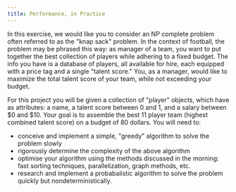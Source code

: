 ```yaml
---
title: Performance, in Practice
---
```


In this exercise, we would like you to consider an NP complete problem often referred to as the "knap sack" problem. In the context of football, the problem may be phrased this way: as manager of a team, you want to put together the best collection of players while adhering to a fixed budget. The info you have is a database of players, all available for hire, each equipped with a price tag and a single "talent score." You, as a manager, would like to maximize the total talent score of your team, while not exceeding your budget.

For this project you will be given a collection of "player" objects, which have as attributes: a name, a talent score between 0 and 1, and a salary between $0 and $10. Your goal is to assemble the best 11 player team (highest combined talent score) on a budget of 80 dollars. You will need to:

 - conceive and implement a simple, "greedy" algorithm to solve the problem slowly
 - rigorously determine the complexity of the above algorithm
 - optimise your algorithm using the methods discussed in the morning: fast sorting techniques, parallelization, graph methods, etc.
 - research and implement a probabalistic algorithm to solve the problem quickly but nondeterministically. 
